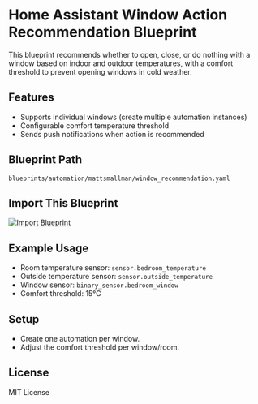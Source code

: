 # Home Assistant Window Action Recommendation Blueprint

This blueprint recommends whether to open, close, or do nothing with a window based on indoor and outdoor temperatures, with a comfort threshold to prevent opening windows in cold weather.

## Features
- Supports individual windows (create multiple automation instances)
- Configurable comfort temperature threshold
- Sends push notifications when action is recommended

## Blueprint Path
`blueprints/automation/mattsmallman/window_recommendation.yaml`

## Import This Blueprint
[![Import Blueprint](https://my.home-assistant.io/badges/blueprint_import.svg)](https://my.home-assistant.io/redirect/blueprint_import/?repository_url=https://github.com/mattsmallman/home-assistant-window-recommendation&file=blueprints/automation/your_github_username/window_recommendation.yaml)

## Example Usage
- Room temperature sensor: `sensor.bedroom_temperature`
- Outside temperature sensor: `sensor.outside_temperature`
- Window sensor: `binary_sensor.bedroom_window`
- Comfort threshold: 15°C

## Setup
- Create one automation per window.
- Adjust the comfort threshold per window/room.

## License
MIT License
